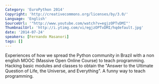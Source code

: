 ```yaml
---
Category: 'EuroPython 2014'
Copyright: 'http://creativecommons.org/licenses/by/3.0/'
Language: 'English'
SourceUrl: '"http://www.youtube.com/watch?v=egjzOPTvDMI"'
ThumbnailUrl: 'http://i.ytimg.com/vi/egjzOPTvDMI/hqdefault.jpg'
date: '2014-07-24'
speakers: [Fernando Masanori]
tags: []
---
```

Experiences of how we spread the Python community in Brazil with a non english MOOC (Massive Open Online Course) to teach programming. Hacking basic modules and classes to obtain the "Answer to the Ultimate Question of Life, the Universe, and Everything". A funny way to teach programming.